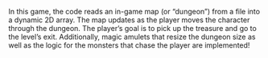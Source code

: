 In this game, the code  reads an in-game map (or “dungeon”) from a file into a dynamic 2D array. The map updates as the player moves the character through the dungeon. The player’s goal is to pick up the treasure and go to the level’s exit. Additionally, magic amulets that resize the dungeon size as well as the logic for the monsters that chase the player are implemented!
